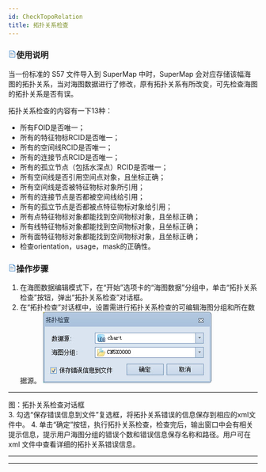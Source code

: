 ```yaml
---
id: CheckTopoRelation
title: 拓扑关系检查
---
```

### ![](../../../../img/read.gif)使用说明

当一份标准的 S57 文件导入到 SuperMap 中时，SuperMap
会对应存储该幅海图的拓扑关系，当对海图数据进行了修改，原有拓扑关系有所改变，可先检查海图的拓扑关系是否有误。

拓扑关系检查的内容有一下13种：

  * 所有FOID是否唯一；
  * 所有的特征物标RCID是否唯一；
  * 所有的空间线RCID是否唯一；
  * 所有的连接节点RCID是否唯一；
  * 所有的孤立节点（包括水深点）RCID是否唯一；
  * 所有空间线是否引用空间点对象，且坐标正确；
  * 所有空间线是否被特征物标对象所引用；
  * 所有的连接节点是否都被空间线给引用；
  * 所有的孤立节点是否都被点特征物标对象给引用；
  * 所有点特征物标对象都能找到空间物标对象，且坐标正确；
  * 所有线特征物标对象都能找到空间物标对象，且坐标正确；
  * 所有面特征物标对象都能找到空间物标对象，且坐标正确；
  * 检查orientation，usage，mask的正确性。

### ![](../../../../img/read.gif)操作步骤

  1. 在海图数据编辑模式下，在“开始”选项卡的“海图数据”分组中，单击“拓扑关系检查”按钮，弹出“拓扑关系检查”对话框。
  2. 在“拓扑检查”对话框中，设置需进行拓扑关系检查的可编辑海图分组和所在数据源。
![](../img/CheckTopoRelation.jpg)  
---  
图：拓扑关系检查对话框  
  3. 勾选“保存错误信息到文件”复选框，将拓扑关系错误的信息保存到相应的xml文件中。
  4. 单击“确定”按钮，执行拓扑关系检查，检查完后，输出窗口中会有相关提示信息，提示用户海图分组的错误个数和错误信息保存名称和路径。用户可在 xml 文件中查看详细的拓扑关系错误信息。

* * *

[](http://www.supermap.com)  
  
---

